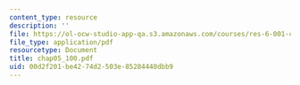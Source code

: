 ```yaml
---
content_type: resource
description: ''
file: https://ol-ocw-studio-app-qa.s3.amazonaws.com/courses/res-6-001-continuum-electromechanics-spring-2009/00d2f201be4274d2503e85284440dbb9_chap05_100.pdf
file_type: application/pdf
resourcetype: Document
title: chap05_100.pdf
uid: 00d2f201-be42-74d2-503e-85284440dbb9
---
```

